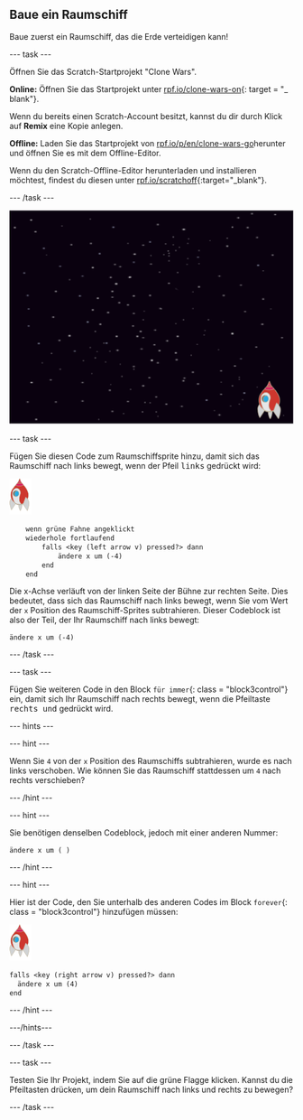 ## Baue ein Raumschiff

Baue zuerst ein Raumschiff, das die Erde verteidigen kann!

\--- task \---

Öffnen Sie das Scratch-Startprojekt "Clone Wars".

**Online:** Öffnen Sie das Startprojekt unter [rpf.io/clone-wars-on](http://rpf.io/clone-wars-on){: target = "_ blank"}.

Wenn du bereits einen Scratch-Account besitzt, kannst du dir durch Klick auf **Remix** eine Kopie anlegen.

**Offline:** Laden Sie das Startprojekt von [rpf.io/p/en/clone-wars-go](http://rpf.io/p/en/clone-wars-go)herunter und öffnen Sie es mit dem Offline-Editor.

Wenn du den Scratch-Offline-Editor herunterladen und installieren möchtest, findest du diesen unter [rpf.io/scratchoff](https://rpf.io/scratchoff){:target="_blank"}.

\--- /task \---

![Startprojekt](images/starter-project.png)

\--- task \---

Fügen Sie diesen Code zum Raumschiffsprite hinzu, damit sich das Raumschiff nach links bewegt, wenn der Pfeil <kbd>links</kbd> gedrückt wird:

![Raketen-Sprite](images/rocket-sprite.png)

```blocks3
    wenn grüne Fahne angeklickt
    wiederhole fortlaufend
        falls <key (left arrow v) pressed?> dann
            ändere x um (-4)
        end
    end
```

Die x-Achse verläuft von der linken Seite der Bühne zur rechten Seite. Dies bedeutet, dass sich das Raumschiff nach links bewegt, wenn Sie vom Wert der `x` Position des Raumschiff-Sprites subtrahieren. Dieser Codeblock ist also der Teil, der Ihr Raumschiff nach links bewegt:

```blocks3
ändere x um (-4)
```

\--- /task \---

\--- task \---

Fügen Sie weiteren Code in den Block `für immer`{: class = "block3control"} ein, damit sich Ihr Raumschiff nach rechts bewegt, wenn die Pfeiltaste <kbd>rechts und</kbd> gedrückt wird.

\--- hints \---

\--- hint \---

Wenn Sie `4` von der `x` Position des Raumschiffs subtrahieren, wurde es nach links verschoben. Wie können Sie das Raumschiff stattdessen um `4` nach rechts verschieben?

\--- /hint \---

\--- hint \---

Sie benötigen denselben Codeblock, jedoch mit einer anderen Nummer:

```blocks3
ändere x um ( )
```

\--- /hint \---

\--- hint \---

Hier ist der Code, den Sie unterhalb des anderen Codes im Block `forever`{: class = "block3control"} hinzufügen müssen:

![Raketen-Sprite](images/rocket-sprite.png)

```blocks3
falls <key (right arrow v) pressed?> dann
  ändere x um (4)
end
```

\--- /hint \---

\---/hints\---

\--- /task \---

\--- task \---

Testen Sie Ihr Projekt, indem Sie auf die grüne Flagge klicken. Kannst du die Pfeiltasten drücken, um dein Raumschiff nach links und rechts zu bewegen?

\--- /task \---